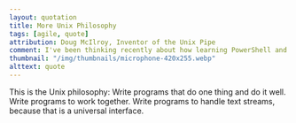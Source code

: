 ```yaml
---
layout: quotation
title: More Unix Philosophy
tags: [agile, quote]
attribution: Doug McIlroy, Inventor of the Unix Pipe
comment: I've been thinking recently about how learning PowerShell and Elixir have had an influence on my day job working with C# and was reminded of two quotes from the early Unix days that seem appropriate.
thumbnail: "/img/thumbnails/microphone-420x255.webp"
alttext: quote
---
```


This is the Unix philosophy: Write programs that do one thing and do it well.
Write programs to work together. Write programs to handle text streams,
because that is a universal interface.
